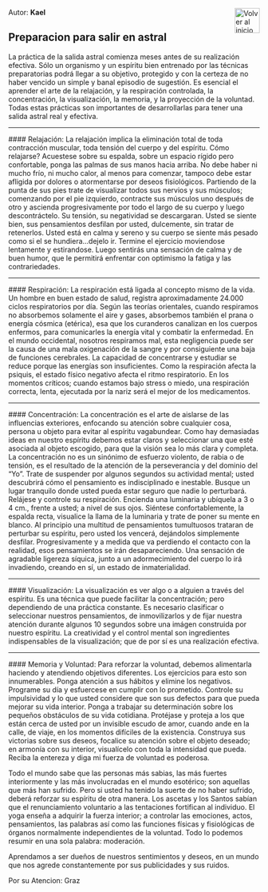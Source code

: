 Autor: **Kael**
<a href="https://github.com/Ocul-LB/Projecto-LB/wiki"><img align="right" alt="Volver al inicio" title="Volver al inicio " src="https://i.imgur.com/GodtzYG.png" width=50></a>
## Preparacion para salir en astral

La práctica de la salida astral comienza meses antes de su realización efectiva. Sólo un organismo y un espíritu bien entrenado por las técnicas preparatorias podrá llegar a su objetivo, protegido y con la certeza de no haber vencido un simple y banal episodio de sugestión. Es esencial el aprender el arte de la relajación, y la respiración controlada, la concentración, la visualización, la memoria, y la proyección de la voluntad. Todas estas prácticas son importantes de desarrollarlas para tener una salida astral real y efectiva.
<hr/>
#### Relajación:
La relajación implica la eliminación total de toda contracción muscular, toda tensión del cuerpo y del espíritu. Cómo relajarse? Acuestese sobre su espalda, sobre un espacio rígido pero confortable, ponga las palmas de sus manos hacia arriba. No debe haber ni mucho frío, ni mucho calor, al menos para comenzar, tampoco debe estar afligida por dolores o atormentarse por deseos fisiológicos. Partiendo de la punta de sus pies trate de visualizar todos sus nervios y sus músculos; comenzando por el pie izquierdo, contracte sus músculos uno después de otro y ascienda progresivamente por todo el largo de su cuerpo y luego descontráctelo. Su tensión, su negatividad se descargaran. Usted se siente bien, sus pensamientos desfilan por usted, dulcemente, sin tratar de retenerlos. Usted está en calma y sereno y su cuerpo se siente más pesado como si el se hundiera…dejelo ir. Termine el ejercicio moviendose lentamente y estirandose. Luego sentirás una sensación de calma y de buen humor, que le permitirá enfrentar con optimismo la fatiga y las contrariedades.
<hr/>
#### Respiración:
La respiración está ligada al concepto mismo de la vida. Un hombre en buen estado de salud, registra aproximadamente 24.000 ciclos respiratorios por día. Según las teorías orientales, cuando respiramos no absorbemos solamente el aire y gases, absorbemos también el prana o energía cósmica (etérica), esa que los curanderos canalizan en los cuerpos enfermos, para comunicarles la energía vital y combatir la enfermedad. En el mundo occidental, nosotros respiramos mal, esta negligencia puede ser la causa de una mala oxigenación de la sangre y por consiguiente una baja de funciones cerebrales. La capacidad de concentrarse y estudiar se reduce porque las energías son insuficientes. Como la respiración afecta la psiquis, el estado físico negativo afecta el ritmo respiratorio. En los momentos críticos; cuando estamos bajo stress o miedo, una respiración correcta, lenta, ejecutada por la nariz será el mejor de los medicamentos.
<hr/>
#### Concentración:
La concentración es el arte de aislarse de las influencias exteriores, enfocando su atención sobre cualquier cosa, persona u objeto para evitar al espíritu vagabundear. Como hay demasiadas ideas en nuestro espíritu debemos estar claros y seleccionar una que esté asociada al objeto escogido, para que la visión sea lo más clara y completa. La concentración no es un sinónimo de esfuerzo violento, de rabia o de tensión, es el resultado de la atención de la perseverancia y del dominio del “Yo”. Trate de suspender por algunos segundos su actividad mental; usted descubrirá cómo el pensamiento es indisciplinado e inestable. Busque un lugar tranquilo donde usted pueda estar seguro que nadie lo perturbará. Relájese y controle su respiración. Encienda una luminaria y ubíquela a 3 o 4 cm., frente a usted; a nivel de sus ojos. Siéntese confortablemente, la espalda recta, visualice la llama de la luminaria y trate de poner su mente en blanco. Al principio una multitud de pensamientos tumultuosos trataran de perturbar su espíritu, pero usted los vencerá, dejándolos simplemente desfilar. Progresivamente y a medida que va perdiendo el contacto con la realidad, esos pensamientos se irán desapareciendo. Una sensación de agradable ligereza síquica, junto a un adormecimiento del cuerpo lo irá invadiendo, creando en sí, un estado de inmaterialidad.
<hr/>
#### Visualización:
La visualización es ver algo o a alguien a través del espíritu. Es una técnica que puede facilitar la concentración; pero dependiendo de una práctica constante. Es necesario clasificar o seleccionar nuestros pensamientos, de inmovilizarlos y de fijar nuestra atención durante algunos 10 segundos sobre una imágen construida por nuestro espíritu. La creatividad y el control mental son ingredientes indispensables de la visualización; que de por sí es una realización efectiva.
<hr/>
#### Memoria y Voluntad:
Para reforzar la voluntad, debemos alimentarla haciendo y atendiendo objetivos diferentes. Los ejercicios para esto son innumerables. Ponga atención a sus hábitos y elimine los negativos. Programe su día y esfuercese en cumplir con lo prometido. Controle su impulsividad y lo que usted considere que son sus defectos para que pueda mejorar su vida interior. Ponga a trabajar su determinación sobre los pequeños obstáculos de su vida cotidiana. Protéjase y proteja a los que están cerca de usted por un invisible escudo de amor, cuando ande en la calle, de viaje, en los momentos difíciles de la existencia. Construya sus victorias sobre sus deseos, focalice su atención sobre el objeto deseado; en armonía con su interior, visualícelo con toda la intensidad que pueda. Reciba la entereza y diga mi fuerza de voluntad es poderosa.

Todo el mundo sabe que las personas más sabias, las más fuertes interiormente y las más involucradas en el mundo esotérico; son aquellas que más han sufrido. Pero si usted ha tenido la suerte de no haber sufrido, deberá reforzar su espíritu de otra manera. Los ascetas y los Santos sabían que el renunciamiento voluntario a las tentaciones fortifican al individuo. El yoga enseña a adquirir la fuerza interior; a controlar las emociones, actos, pensamientos, las palabras así como las funciones físicas y fisiológicas de órganos normalmente independientes de la voluntad. Todo lo podemos resumir en una sola palabra: moderación.

Aprendamos a ser dueños de nuestros sentimientos y deseos, en un mundo que nos agrede constantemente por sus publicidades y sus ruidos.

Por su Atencion:
Graz
